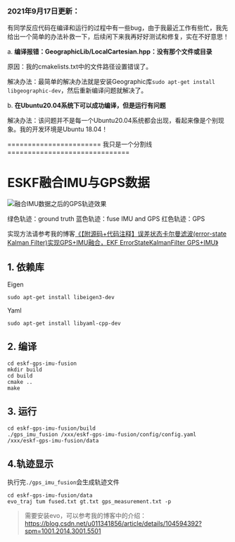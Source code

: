 ### 2021年9月17日更新：
有同学反应代码在编译和运行的过程中有一些bug，由于我最近工作有些忙，我先给出一个简单的办法补救一下，后续闲下来我再好好测试和修复，实在不好意思！

a. **编译报错：GeographicLib/LocalCartesian.hpp：没有那个文件或目录**

原因：我的cmakelists.txt中的文件路径设置错误了。

解决办法：最简单的解决办法就是安装Geographic库`sudo apt-get install libgeographic-dev`，然后重新编译问题就解决了。

b. **在Ubuntu20.04系统下可以成功编译，但是运行有问题**

解决办法：该问题并不是每一个Ubuntu20.04系统都会出现，看起来像是个别现象。我的开发环境是Ubuntu 18.04！

======================= 我只是一个分割线 ==============================

# ESKF融合IMU与GPS数据


![融合IMU数据之后的GPS轨迹效果](https://img-blog.csdnimg.cn/20210304150232490.png?x-oss-process=image/watermark,type_ZmFuZ3poZW5naGVpdGk,shadow_10,text_aHR0cHM6Ly9ibG9nLmNzZG4ubmV0L3UwMTEzNDE4NTY=,size_16,color_FFFFFF,t_70#pic_center)

绿色轨迹：ground truth
蓝色轨迹：fuse IMU and GPS
红色轨迹：GPS

实现方法请参考我的博客[《【附源码+代码注释】误差状态卡尔曼滤波(error-state Kalman Filter)实现GPS+IMU融合，EKF ErrorStateKalmanFilter GPS+IMU》](https://blog.csdn.net/u011341856/article/details/114262451)

## 1.  依赖库

Eigen

```shell
sudo apt-get install libeigen3-dev
```

Yaml

```shell
sudo apt-get install libyaml-cpp-dev
```

## 2. 编译

```shell
cd eskf-gps-imu-fusion
mkdir build
cd build
cmake ..
make 
```

## 3. 运行

```shell
cd eskf-gps-imu-fusion/build
./gps_imu_fusion /xxx/eskf-gps-imu-fusion/config/config.yaml /xxx/eskf-gps-imu-fusion/data
```

## 4.轨迹显示

执行完`./gps_imu_fusion`会生成轨迹文件

```shell
cd eskf-gps-imu-fusion/data
evo_traj tum fused.txt gt.txt gps_measurement.txt -p
```

> 需要安装evo，可以参考我的博客中的介绍：https://blog.csdn.net/u011341856/article/details/104594392?spm=1001.2014.3001.5501
